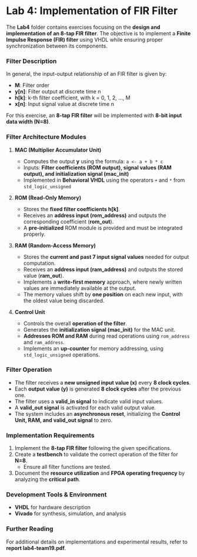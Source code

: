 # **Lab 4: Implementation of FIR Filter**  

The **Lab4** folder contains exercises focusing on the **design and implementation of an 8-tap FIR filter**. The objective is to implement a **Finite Impulse Response (FIR) filter** using VHDL while ensuring proper synchronization between its components.  

### **Filter Description**  
In general, the input-output relationship of an FIR filter is given by:  

- **M**: Filter order  
- **y[n]**: Filter output at discrete time n  
- **h[k]**: k-th filter coefficient, with k = 0, 1, 2, ..., M  
- **x[n]**: Input signal value at discrete time n  

For this exercise, an **8-tap FIR filter** will be implemented with **8-bit input data width (N=8)**.  

### **Filter Architecture Modules**  
1. **MAC (Multiplier Accumulator Unit)**  
   - Computes the output **y** using the formula: `a <- a + b * c`  
   - Inputs: **Filter coefficients (ROM output), signal values (RAM output), and initialization signal (mac_init)**  
   - Implemented in **Behavioral VHDL** using the operators `+` and `*` from `std_logic_unsigned`  

2. **ROM (Read-Only Memory)**  
   - Stores the **fixed filter coefficients h[k]**.  
   - Receives an **address input (rom_address)** and outputs the corresponding coefficient (**rom_out**).  
   - A **pre-initialized** ROM module is provided and must be integrated properly.  

3. **RAM (Random-Access Memory)**  
   - Stores the **current and past 7 input signal values** needed for output computation.  
   - Receives an **address input (ram_address)** and outputs the stored value (**ram_out**).  
   - Implements a **write-first memory** approach, where newly written values are immediately available at the output.  
   - The memory values shift by **one position** on each new input, with the oldest value being discarded.  

4. **Control Unit**  
   - Controls the overall **operation of the filter**.  
   - Generates the **initialization signal (mac_init)** for the MAC unit.  
   - **Addresses ROM and RAM** during read operations using `rom_address` and `ram_address`.  
   - Implements an **up-counter** for memory addressing, using `std_logic_unsigned` operations.  

### **Filter Operation**  
- The filter receives a **new unsigned input value (x)** every **8 clock cycles**.  
- Each **output value (y)** is generated **8 clock cycles** after the previous one.  
- The filter uses a **valid_in signal** to indicate valid input values.  
- A **valid_out signal** is activated for each valid output value.  
- The system includes an **asynchronous reset**, initializing the **Control Unit, RAM, and valid_out signal** to zero.  

### **Implementation Requirements**  
1. Implement the **8-tap FIR filter** following the given specifications.  
2. Create a **testbench** to validate the correct operation of the filter for **N=8**.  
   - Ensure all filter functions are tested.  
3. Document the **resource utilization** and **FPGA operating frequency** by analyzing the **critical path**.  

### **Development Tools & Environment**  
- **VHDL** for hardware description  
- **Vivado** for synthesis, simulation, and analysis  

### **Further Reading**  
For additional details on implementations and experimental results, refer to **report lab4-team19.pdf**.  
